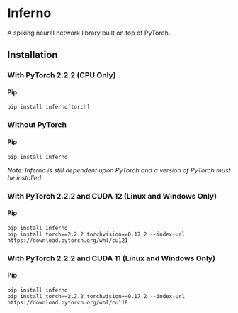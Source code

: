 # Inferno
A spiking neural network library built on top of PyTorch.

## Installation
### With PyTorch 2.2.2 (CPU Only)
#### Pip
```
pip install inferno[torch]
```

### Without PyTorch
#### Pip
```
pip install inferno
```
*Note: Inferno is still dependent upon PyTorch and a version of PyTorch must be installed.*

### With PyTorch 2.2.2 and CUDA 12 (Linux and Windows Only)
#### Pip
```
pip install inferno
pip install torch==2.2.2 torchvision==0.17.2 --index-url https://download.pytorch.org/whl/cu121
```

### With PyTorch 2.2.2 and CUDA 11 (Linux and Windows Only)
#### Pip
```
pip install inferno
pip install torch==2.2.2 torchvision==0.17.2 --index-url https://download.pytorch.org/whl/cu118
```

